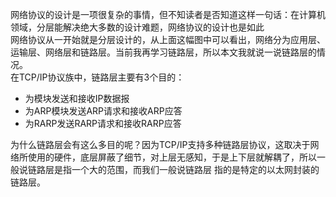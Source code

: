 网络协议的设计是一项很复杂的事情，但不知读者是否知道这样一句话：在计算机领域，分层能解决绝大多数的设计难题，网络协议的设计也是如此  
网络协议从一开始就是分层设计的，从上面这幅图中可以看出，网络分为应用层、运输层、网络层和链路层。当前我再学习链路层，所以本文我就说一说链路层的情况。  
在TCP/IP协议族中，链路层主要有3个目的：  
- 为模块发送和接收IP数据报
- 为ARP模块发送ARP请求和接收ARP应答
- 为RARP发送RARP请求和接收RARP应答

为什么链路层会有这么多目的呢？因为TCP/IP支持多种链路层协议，这取决于网络所使用的硬件，底层屏蔽了细节，对上层无感知，于是上下层就解耦了，所以一般说链路层是指一个大的范围，而我们一般说链路层
指的是特定的以太网封装的链路层。
